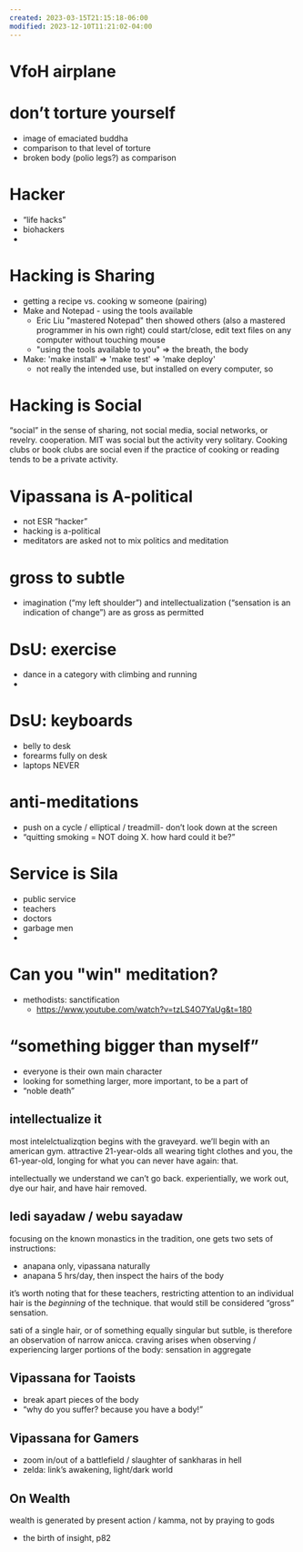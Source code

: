 ```yaml
---
created: 2023-03-15T21:15:18-06:00
modified: 2023-12-10T11:21:02-04:00
---
```


# VfoH airplane

# don’t torture yourself

- image of emaciated buddha
- comparison to that level of torture
- broken body (polio legs?) as comparison

# Hacker

- “life hacks”
- biohackers
-

# Hacking is Sharing

- getting a recipe vs. cooking w someone (pairing)
- Make and Notepad - using the tools available
    - Eric Liu "mastered Notepad" then showed others
      (also a mastered programmer in his own right)
      could start/close, edit text files on any computer without touching mouse
    - "using the tools available to you" => the breath, the body
- Make: 'make install' => 'make test' => 'make deploy'
    - not really the intended use, but installed on every computer, so

# Hacking is Social

“social” in the sense of sharing, not social media, social networks, or revelry. cooperation. MIT was social but the activity very solitary. Cooking clubs or book clubs are social even if the practice of cooking or reading tends to be a private activity.

# Vipassana is A-political

- not ESR “hacker”
- hacking is a-political
- meditators are asked not to mix politics and meditation

# gross to subtle

- imagination (“my left shoulder”) and intellectualization (“sensation is an indication of change”) are as gross as permitted

# DsU: exercise

- dance in a category with climbing and running
-

# DsU: keyboards

- belly to desk
- forearms fully on desk
- laptops NEVER

# anti-meditations

- push on a cycle / elliptical / treadmill- don’t look down at the screen
- “quitting smoking = NOT doing X. how hard could it be?”

# Service is Sila

- public service
- teachers
- doctors
- garbage men
-

# Can you "win" meditation?

- methodists: sanctification
    - https://www.youtube.com/watch?v=tzLS4O7YaUg&t=180

# “something bigger than myself”

- everyone is their own main character
- looking for something larger, more important, to be a part of
- “noble death”

## intellectualize it

most intelelctualizqtion begins with the graveyard. we’ll begin with an american gym. attractive 21-year-olds all wearing tight clothes and you, the 61-year-old, longing for what you can never have again: that.

intellectually we understand we can’t go back. experientially, we work out, dye our hair, and have hair removed.

## ledi sayadaw / webu sayadaw

focusing on the known monastics in the tradition, one gets two sets of instructions:

- anapana only, vipassana naturally
- anapana 5 hrs/day, then inspect the hairs of the body

it’s worth noting that for these teachers, restricting attention to an individual hair is the _beginning_ of the technique. that would still be considered “gross” sensation.

sati of a single hair, or of something equally singular but sutble, is therefore an observation of narrow anicca. craving arises when observing / experiencing larger portions of the body: sensation in aggregate

## Vipassana for Taoists

- break apart pieces of the body
- “why do you suffer? because you have a body!”

## Vipassana for Gamers

- zoom in/out of a battlefield / slaughter of sankharas in hell
- zelda: link’s awakening, light/dark world

## On Wealth

wealth is generated by present action / kamma, not by praying to gods

- the birth of insight, p82
